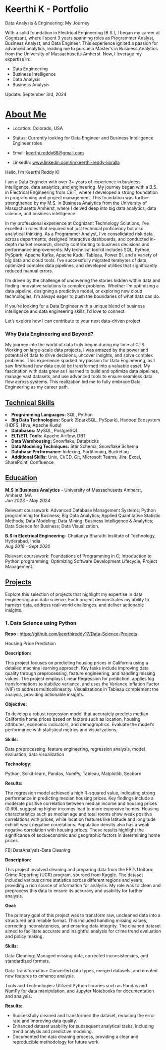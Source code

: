 # Keerthi K - Portfolio
Data Analysis & Engineering: My Journey

With a solid foundation in Electrical Engineering (B.S.), I began my career at Cognizant, where I spent 3 years spanning roles as Programmer Analyst, Business Analyst, and Data Engineer. This experience ignited a passion for advanced analytics, leading me to pursue a Master's in Business Analytics from the University of Massachusetts Amherst. Now, I leverage my expertise in:

- Data Engineering
- Business Intelligence
- Data Analysis
- Business Analysis

Update: September 3rd, 2024

<h1 style="font-weight: bold; text-decoration: underline;">About Me</h1>

- Location: Colorado, USA
  
- Status: Currently looking for Data Engineer and Business Intelligence Engineer roles
  
- Email: keerthi.reddy68@gmail.com
  
- LinkedIn: www.linkedin.com/in/keerthi-reddy-koralla

Hello, I’m Keerthi Reddy K!

I am a Data Engineer with over 3+ years of experience in business intelligence, data analytics, and engineering. My journey began with a B.S. in Electrical Engineering from CBIT, where I developed a strong foundation in programming and project management. This foundation was further strengthened by my M.S. in Business Analytics from the University of Massachusetts Amherst, where I delved deep into big data analytics, data science, and business intelligence.

In my professional experience at Cognizant Technology Solutions, I’ve excelled in roles that required not just technical proficiency but also analytical thinking. As a Programmer Analyst, I’ve consolidated risk data across departments, designed interactive dashboards, and conducted in-depth market research, directly contributing to business decisions and performance improvements. My technical toolkit includes SQL, Python, PySpark, Apache Kafka, Apache Kudu, Tableau, Power BI, and a variety of big data and cloud tools. I’ve successfully migrated terabytes of data, optimized complex data pipelines, and developed utilities that significantly reduced manual errors.

I’m driven by the challenge of uncovering the stories hidden within data and finding innovative solutions to complex problems. Whether I’m optimizing a data pipeline, designing a predictive model, or exploring new cloud technologies, I’m always eager to push the boundaries of what data can do.

If you’re looking for a Data Engineer with a unique blend of business intelligence and data engineering skills, I’d love to connect.

Let’s explore how I can contribute to your next data-driven project.


<h3 style="font-weight: bold;">Why Data Engineering and Beyond?</h3>

My journey into the world of data truly began during my time at CTS. Working on large-scale data projects, I was amazed by the power and potential of data to drive decisions, uncover insights, and solve complex problems. This experience sparked my passion for Data Engineering, as I saw firsthand how data could be transformed into a valuable asset. My fascination with data grew as I learned to build and optimize data pipelines, manage vast datasets, and use advanced tools to ensure seamless data flow across systems. This realization led me to fully embrace Data Engineering as my career path.

<h2 style="font-weight: bold; text-decoration: underline;">Technical Skills</h2>

  <li><strong>Programming Languages:</strong> SQL, Python</li>
  <li><strong>Big Data Technologies:</strong> Spark (SparkSQL, PySpark), Hadoop Ecosystem (HDFS, Hive, Apache Kudu)</li>
  <li><strong>Databases:</strong> MySQL, PostgreSQL</li>
  <li><strong>ELT/ETL Tools:</strong> Apache Airflow, DBT</li>
  <li><strong>Data Warehousing:</strong> Snowflake, Databricks</li>
  <li><strong>Data Modeling Techniques:</strong> Star Schema, Snowflake Schema</li>
  <li><strong>Database Performance:</strong> Indexing, Partitioning, Bucketing</li>
  <li><strong>Additional Skills:</strong> Unix, CI/CD, Git, Microsoft Teams, Jira, Excel, SharePoint, Confluence</li>
</ul>


<h2 style="font-weight: bold; text-decoration: underline;">Education </h2>

<strong>M.S in Business Analytics</strong> - University of Massachusetts Amherst, Amherst, MA                      
<i>Jan 2023 - May 2024</i>

Relevant coursework: Advanced Database Management Systems; Python programming for Business; Big Data Analytics;
Applied Quantitative Statistic Methods; Data Modeling; Data Mining; Business Intelligence & Analytics; Data Science for
Business; Data Visualization.

<strong>B.S in Electrical Engineering</strong>- Chaitanya Bharathi Institute of Technology, Hyderabad, India          
<i>Aug 2016 - Sept 2020</i>

Relevant coursework: Foundations of Programming in C; Introduction to Python programming; Optimizing Software
Development Lifecycle; Project Management.

<h2 style="font-weight: bold; text-decoration: underline;">Projects </h2>

Explore this selection of projects that highlight my expertise in data engineering and data science. Each project demonstrates my ability to harness data, address real-world challenges, and deliver actionable insights.

<h3 style="font-weight: bold;">1. Data Science using Python</h3>

<strong>Repo</strong> : <a href="https://github.com/YourUsername/YourRepository">https://github.com/keerthireddy17/Data-Science-Projects</a>

<p class="bold-underline">Housing Price Prediction</p>

<strong>Description:</strong>

This project focuses on predicting housing prices in California using a detailed machine learning approach. Key tasks include improving data quality through preprocessing, feature engineering, and handling missing values. The project employs Linear Regression for prediction, applies log transformations to stabilize variance, and uses the Variance Inflation Factor (VIF) to address multicollinearity. Visualizations in Tableau complement the analysis, providing actionable insights.

<strong>Objective:</strong>

To develop a robust regression model that accurately predicts median California home prices based on factors such as location, housing attributes, economic indicators, and demographics. Evaluate the model's performance with statistical metrics and visualizations.

<strong>Skills:</strong>

Data preprocessing, feature engineering, regression analysis, model evaluation, data visualization

<strong>Technology:</strong>

Python, Scikit-learn, Pandas, NumPy, Tableau, Matplotlib, Seaborn

<strong>Results:</strong>

The regression model achieved a high R-squared value, indicating strong performance in predicting median housing prices. Key findings include a moderate positive correlation between median income and housing prices (0.69), suggesting higher incomes lead to more expensive homes. Housing characteristics such as median age and total rooms show weak positive correlations with prices, while location features like latitude and longitude exhibit weak negative correlations. Population density also has a weak negative correlation with housing prices. These results highlight the significance of socioeconomic and geographic factors in determining home prices.

<p class="bold-underline">FBI DataAnalysis-Data Cleaning</p>

<strong>Description:</strong>

This project involved cleaning and preparing data from the FBI’s Uniform Crime Reporting (UCR) program, sourced from Kaggle. The dataset included various crime statistics across different regions and years, providing a rich source of information for analysis. My role was to clean and preprocess this data to ensure its accuracy and usability for further analysis.

<strong>Goal:</strong>

The primary goal of this project was to transform raw, uncleaned data into a structured and reliable format. This included handling missing values, correcting inconsistencies, and ensuring data integrity. The cleaned dataset aimed to facilitate accurate and insightful analysis for crime trend evaluation and policy making.

<strong>Skills:</strong>

Data Cleaning: Managed missing data, corrected inconsistencies, and standardized formats.

Data Transformation: Converted data types, merged datasets, and created new features to enhance analysis.

Tools and Technologies: Utilized Python libraries such as Pandas and NumPy for data manipulation, and Jupyter Notebooks for documentation and analysis.

<strong>Results:</strong>

- Successfully cleaned and transformed the dataset, reducing the error rate and improving data quality.
- Enhanced dataset usability for subsequent analytical tasks, including trend analysis and predictive modeling.
- Documented the data cleaning process, providing a clear and reproducible methodology for future work.

